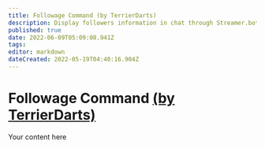 ```yaml
---
title: Followage Command (by TerrierDarts)
description: Display followers information in chat through Streamer.bot.
published: true
date: 2022-06-09T05:09:08.941Z
tags: 
editor: markdown
dateCreated: 2022-05-19T04:40:16.904Z
---
```


# Followage Command [(by TerrierDarts)](https://www.twitch.tv/terrierdarts)
Your content here